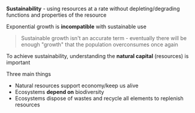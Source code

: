 **Sustainability** - using resources at a rate without depleting/degrading functions and properties of the resource

Exponential growth is **incompatible** with sustainable use 

> Sustainable growth isn't an accurate term - eventually there will be enough "growth" that the population overconsumes once again

To achieve sustainability, understanding the **natural capital** (resources) is important

Three main things
- Natural resources support economy/keep us alive
- Ecosystems **depend on** biodiversity
- Ecosystems dispose of wastes and recycle all elements to replenish resources

